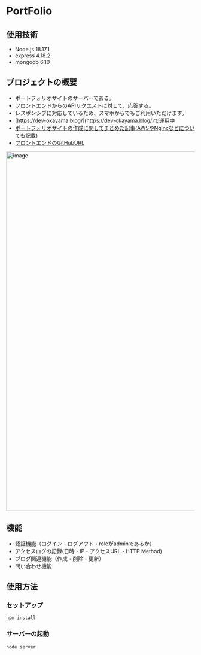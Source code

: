 # PortFolio
## 使用技術
- Node.js 18.17.1
- express 4.18.2
- mongodb 6.10

## プロジェクトの概要
- ポートフォリオサイトのサーバーである。
- フロントエンドからのAPIリクエストに対して、応答する。
- レスポンシブに対応しているため、スマホからでもご利用いただけます。
- [https://dev-okayama.blog/](https://dev-okayama.blog/)で運用中
- [ポートフォリオサイトの作成に関してまとめた記事(AWSやNginxなどについても記載)](https://dev-okayama.blog/project-blog/65213930424edd317304aca6)
- [フロントエンドのGitHubURL](https://github.com/koinunopochi/PortfolioFront)

<img width="960" alt="image" src="https://github.com/koinunopochi/PortfolioFront/assets/124518985/22cad4ff-1952-41fd-bcaf-d78187d0b5cd">


## 機能
- 認証機能（ログイン・ログアウト・roleがadminであるか）
- アクセスログの記録(日時・IP・アクセスURL・HTTP Method)
- ブログ関連機能（作成・削除・更新）
- 問い合わせ機能

## 使用方法
### セットアップ
```
npm install
```
### サーバーの起動
```
node server
```
